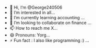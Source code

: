 - 👋 Hi, I’m @George240506
- 👀 I’m interested in all...
- 🌱 I’m currently learning accounting ...
- 💞️ I’m looking to collaborate on finance  ...
- 📫 How to reach me X...
- 😄 Pronouns: Yorg...
- ⚡ Fun fact : I also like programming :) ...

<!---
George240506/George240506 is a ✨ special ✨ repository because its `README.md` (this file) appears on your GitHub profile.
You can click the Preview link to take a look at your changes.
--->
